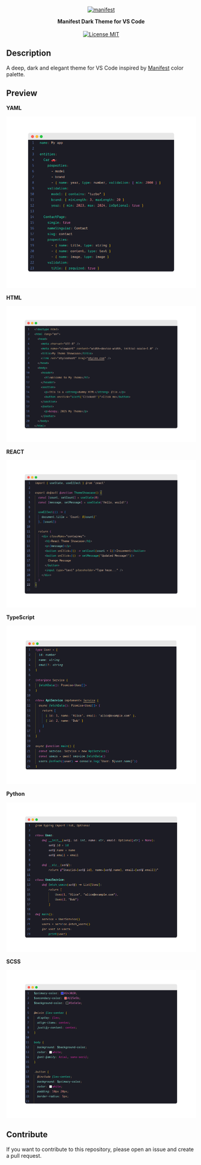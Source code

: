 <br>
<p align="center">
  <a href="https://manifest.build/#gh-light-mode-only">
    <img alt="manifest" src="https://manifest.build/assets/images/logo-transparent.svg" height="55px" alt="Manifest logo" title="Manifest - A backend so simple that it fits in a YAML file" />
  </a>
</p>
<p align='center'>
<strong>Manifest Dark Theme for VS Code</strong>
<br><br>
<a href="https://github.com/mnfst/manifest/blob/develop/LICENSE" target="_blank"><img alt="License MIT" src="https://img.shields.io/badge/licence-MIT-green"></a>
<br>

</p>

## Description

A deep, dark and elegant theme for VS Code inspired by [Manifest](https://manifest.build) color palette.

## Preview

**YAML**

![YAML Screenshot - Manifest](./images/yaml-preview-screenshot.png)

**HTML**

![HTML Screenshot - Manifest](./images/html-preview-screenshot.png)

**REACT**

![React Screenshot - Manifest](./images/react-preview-screenshot.png)

**TypeScript**

![TypeScript Screenshot - Manifest](./images/ts-preview-screenshot.png)

**Python**

![Python Screenshot - Manifest](./images/python-preview-screenshot.png)

**SCSS**

![SCSS Screenshot - Manifest](./images/scss-preview-screenshot.png)

## Contribute

If you want to contribute to this repository, please open an issue and create a pull request.
